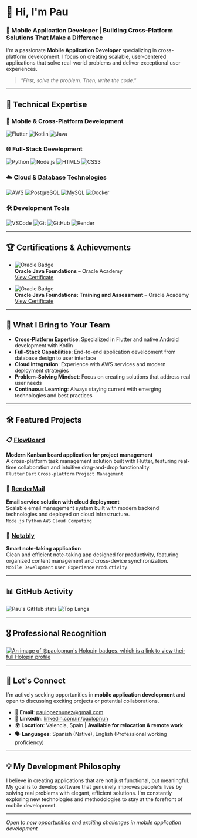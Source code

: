 # 👋 Hi, I'm Pau
### 📱 Mobile Application Developer | Building Cross-Platform Solutions That Make a Difference

I'm a passionate **Mobile Application Developer** specializing in cross-platform development. I focus on creating scalable, user-centered applications that solve real-world problems and deliver exceptional user experiences.

> *"First, solve the problem. Then, write the code."*

---

## 🚀 Technical Expertise

### 📱 Mobile & Cross-Platform Development
![Flutter](https://img.shields.io/badge/Flutter-02569B?style=for-the-badge&logo=flutter&logoColor=white)
![Kotlin](https://img.shields.io/badge/Kotlin-0095D5?style=for-the-badge&logo=kotlin&logoColor=white)
![Java](https://img.shields.io/badge/Java-ED8B00?style=for-the-badge&logo=java&logoColor=white)

### 🌐 Full-Stack Development
![Python](https://img.shields.io/badge/Python-3670A0?style=for-the-badge&logo=python&logoColor=white)
![Node.js](https://img.shields.io/badge/Node.js-339933?style=for-the-badge&logo=nodedotjs&logoColor=white)
![HTML5](https://img.shields.io/badge/HTML5-E34F26?style=for-the-badge&logo=html5&logoColor=white)
![CSS3](https://img.shields.io/badge/CSS3-1572B6?style=for-the-badge&logo=css3&logoColor=white)

### ☁️ Cloud & Database Technologies
![AWS](https://img.shields.io/badge/AWS-232F3E?style=for-the-badge&logo=amazon-aws&logoColor=white)
![PostgreSQL](https://img.shields.io/badge/PostgreSQL-336791?style=for-the-badge&logo=postgresql&logoColor=white)
![MySQL](https://img.shields.io/badge/MySQL-4479A1?style=for-the-badge&logo=mysql&logoColor=white)
![Docker](https://img.shields.io/badge/Docker-2496ED?style=for-the-badge&logo=docker&logoColor=white)

### 🛠️ Development Tools
![VSCode](https://img.shields.io/badge/VS_Code-007ACC?style=for-the-badge&logo=visual-studio-code&logoColor=white)
![Git](https://img.shields.io/badge/Git-F05032?style=for-the-badge&logo=git&logoColor=white)
![GitHub](https://img.shields.io/badge/GitHub-181717?style=for-the-badge&logo=github&logoColor=white)
![Render](https://img.shields.io/badge/Render-46E3B7?style=for-the-badge&logo=render&logoColor=black)

---

## 🏆 Certifications & Achievements

- ![Oracle Badge](https://img.shields.io/badge/Oracle-Java%20Foundations-F80000?style=for-the-badge&logo=oracle&logoColor=white)  
  **Oracle Java Foundations** – Oracle Academy  
  [View Certificate](https://learn.oracle.com/education/html/ols4/php/decodeImg.php?file=152239)

- ![Oracle Badge](https://img.shields.io/badge/Oracle-Java%20Training%20%26%20Assessment-F80000?style=for-the-badge&logo=oracle&logoColor=white)  
  **Oracle Java Foundations: Training and Assessment** – Oracle Academy  
  [View Certificate](https://learn.oracle.com/education/html/ols4/php/decodeImg.php?file=79726)

---

## 💼 What I Bring to Your Team

- **Cross-Platform Expertise**: Specialized in Flutter and native Android development with Kotlin  
- **Full-Stack Capabilities**: End-to-end application development from database design to user interface  
- **Cloud Integration**: Experience with AWS services and modern deployment strategies  
- **Problem-Solving Mindset**: Focus on creating solutions that address real user needs  
- **Continuous Learning**: Always staying current with emerging technologies and best practices  

---

## 🛠️ Featured Projects

### 📋 [FlowBoard](https://github.com/PauLopNun/FlowBoard)
**Modern Kanban board application for project management**  
A cross-platform task management solution built with Flutter, featuring real-time collaboration and intuitive drag-and-drop functionality.  
`Flutter` `Dart` `Cross-platform` `Project Management`

### 📧 [RenderMail](https://github.com/paulopnun/RenderMail)  
**Email service solution with cloud deployment**  
Scalable email management system built with modern backend technologies and deployed on cloud infrastructure.  
`Node.js` `Python` `AWS` `Cloud Computing`

### 📝 [Notably](https://github.com/PauLopNun/Notably)
**Smart note-taking application**  
Clean and efficient note-taking app designed for productivity, featuring organized content management and cross-device synchronization.  
`Mobile Development` `User Experience` `Productivity`  

---

## 📊 GitHub Activity

![Pau's GitHub stats](https://github-readme-stats.vercel.app/api?username=paulopnun&show_icons=true&theme=tokyonight)
![Top Langs](https://github-readme-stats.vercel.app/api/top-langs/?username=paulopnun&layout=compact&theme=tokyonight)

---

## 🎖️ Professional Recognition

[![An image of @paulopnun's Holopin badges, which is a link to view their full Holopin profile](https://holopin.me/paulopnun)](https://holopin.io/@paulopnun)

---

## 🤝 Let's Connect

I'm actively seeking opportunities in **mobile application development** and open to discussing exciting projects or potential collaborations.

- 📧 **Email**: paulopeznunez@gmail.com  
- 💼 **LinkedIn**: [linkedin.com/in/paulopnun](https://www.linkedin.com/in/paulopnun)  
- 🌍 **Location**: Valencia, Spain | **Available for relocation & remote work**  
- 🗣️ **Languages**: Spanish (Native), English (Professional working proficiency)  

---

## 💡 My Development Philosophy

I believe in creating applications that are not just functional, but meaningful. My goal is to develop software that genuinely improves people's lives by solving real problems with elegant, efficient solutions. I'm constantly exploring new technologies and methodologies to stay at the forefront of mobile development.

---

*Open to new opportunities and exciting challenges in mobile application development*
